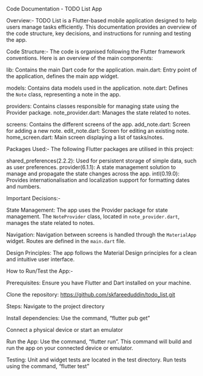 Code Documentation - TODO List App

Overview:-
TODO List is a Flutter-based mobile application designed to help users manage tasks efficiently. This documentation provides an overview of the code structure, key decisions, and instructions for running and testing the app.

Code Structure:-
The code is organised following the Flutter framework conventions. Here is an overview of the main components:

lib: Contains the main Dart code for the application.
main.dart: Entry point of the application, defines the main app widget.

models: Contains data models used in the application.
note.dart: Defines the `Note` class, representing a note in the app.

providers: Contains classes responsible for managing state using the Provider package.
note_provider.dart: Manages the state related to notes.

screens: Contains the different screens of the app.
add_note.dart: Screen for adding a new note.
edit_note.dart: Screen for editing an existing note.
home_screen.dart: Main screen displaying a list of tasks/notes.

Packages Used:-
The following Flutter packages are utilised in this project:

shared_preferences(2.2.2): Used for persistent storage of simple data, such as user preferences.
provider(6.1.1): A state management solution to manage and propagate the state changes across the app.
intl(0.19.0): Provides internationalisation and localization support for formatting dates and numbers.




Important Decisions:-

State Management: The app uses the Provider package for state management. The `NoteProvider` class, located in `note_provider.dart`, manages the state related to notes.

Navigation: Navigation between screens is handled through the `MaterialApp` widget. Routes are defined in the `main.dart` file.

Design Principles: The app follows the Material Design principles for a clean and intuitive user interface.



How to Run/Test the App:-

Prerequisites: Ensure you have Flutter and Dart installed on your machine.

Clone the repository:
https://github.com/skfareeduddin/todo_list.git

Steps:
Navigate to the project directory

Install dependencies: Use the command, “flutter pub get”

Connect a physical device or start an emulator

Run the App: Use the command, “flutter run”. This command will build and run the app on your connected device or emulator.

Testing: Unit and widget tests are located in the test directory. Run tests using the command, “flutter test”


